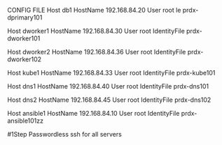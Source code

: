 CONFIG FILE 
Host db1
    HostName 192.168.84.20
    User root
    le prdx-dprimary101

Host dworker1
    HostName 192.168.84.30
    User root
    IdentityFile prdx-dworker101

Host dworker2
    HostName 192.168.84.36
    User root
    IdentityFile prdx-dworker102

Host kube1
    HostName 192.168.84.33
    User root
    IdentityFile prdx-kube101

Host dns1
    HostName 192.168.84.40
    User root
    IdentityFile prdx-dns101

Host dns2
    HostName 192.168.84.45
    User root
    IdentityFile prdx-dns102

Host ansible1
    HostName 192.168.84.10
    User root
    IdentityFile prdx-ansible101zz



#1Step
Passwordless ssh for all servers
